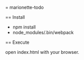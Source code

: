 = marionette-todo

== Install

* npm install
* node_modules/.bin/webpack

== Execute

open index.html with your browser.



